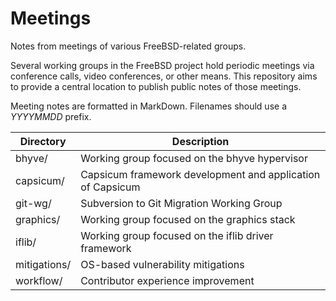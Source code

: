 # Meetings
Notes from meetings of various FreeBSD-related groups.

Several working groups in the FreeBSD project hold periodic meetings via
conference calls, video conferences, or other means.  This repository
aims to provide a central location to publish public notes of those meetings.

Meeting notes are formatted in MarkDown.  Filenames should use a
*YYYYMMDD* prefix.

Directory    | Description
------------ | -----------
bhyve/       | Working group focused on the bhyve hypervisor
capsicum/    | Capsicum framework development and application of Capsicum
git-wg/      | Subversion to Git Migration Working Group
graphics/    | Working group focused on the graphics stack
iflib/       | Working group focused on the iflib driver framework
mitigations/ | OS-based vulnerability mitigations
workflow/    | Contributor experience improvement
